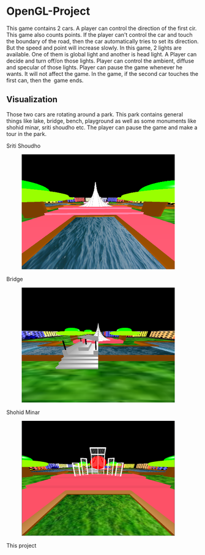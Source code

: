 # OpenGL-Project
This game contains 2 cars. A player can control the direction of the first cir. This game also counts points. If the player can't control the car and touch the boundary of the road, then the car automatically tries to set its direction. But the speed and point will increase slowly.
In this game, 2 lights are available. One of them is global light and another is head light. A Player can decide and turn off/on those lights. Player can control the ambient, diffuse and specular of those lights.
Player can pause the game whenever he wants. It will not affect the game.
In the game, if the second car touches the first can, then the  game ends.

## Visualization ##
Those two cars are rotating around a park. This park contains general things like lake, bridge, bench, playground as well as some monuments like shohid minar, sriti shoudho etc. The player can pause the game and make a tour in the park.


Sriti Shoudho
<figure>
  <img src="https://github.com/awal-ahmed/OpenGL-Project/blob/main/material/1.png" alt="Sriti Shoudho"  width = "400" height = "300" />
</figure>

Bridge
<figure>
  <img src="https://github.com/awal-ahmed/OpenGL-Project/blob/main/material/2.png" alt="Sriti Shoudho"  width = "400" height = "300" />
</figure>

Shohid Minar
<figure>
  <img src="https://github.com/awal-ahmed/OpenGL-Project/blob/main/material/3.png" alt="Sriti Shoudho"  width = "400" height = "300" />
</figure>


This project
